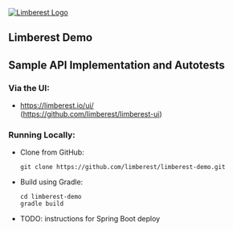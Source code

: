 [![Limberest Logo](https://limberest.github.io/limberest/img/logo.png)](https://limberest.io)

## Limberest Demo
## Sample API Implementation and Autotests

### Via the UI:
  - https://limberest.io/ui/<br>
    (<https://github.com/limberest/limberest-ui>)

### Running Locally:
  - Clone from GitHub:
    ```
    git clone https://github.com/limberest/limberest-demo.git
    ```
  - Build using Gradle:
    ```
    cd limberest-demo
    gradle build
    ```
  - TODO: instructions for Spring Boot deploy